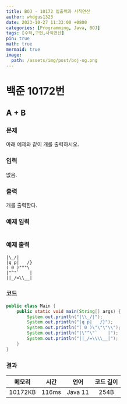 ```yaml
---
title: BOJ - 10172 입출력과 사칙연산
author: whdgus1323
date: 2023-10-27 11:33:00 +0800
categories: [Programming, Java, BOJ]
tags: [수학,구현,사칙연산]
pin: true
math: true
mermaid: true
image:
  path: /assets/img/post/boj-og.png
---
```


# 백준 10172번

## A + B

### 문제

아래 예제와 같이 개를 출력하시오.

### 입력

없음.

### 출력

개를 출력한다.


### 예제 입력

```

```

### 예제 출력

```
|\_/|
|q p|   /}
( 0 )"""\
|"^"`    |
||_/=\\__|
```

### 코드
``` java
public class Main {
	public static void main(String[] args) {
		System.out.println("|\\_/|");
		System.out.println("|q p|   /}");
		System.out.println("( 0 )\"\"\"\\");
		System.out.println("|\"^\"`    |");
		System.out.println("||_/=\\\\__|");     
	}
}
```
### 결과

|메모리|시간|언어|코드 길이|
|:---:|:---:|:---:|:---:|
|10172KB|116ms|Java 11|254B|
